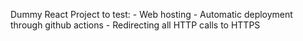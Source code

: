 Dummy React Project to test: 
    - Web hosting
    - Automatic deployment through github actions
    - Redirecting all HTTP calls to HTTPS